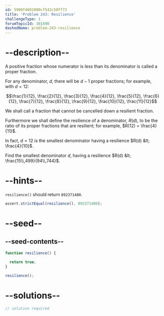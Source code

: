 ```yaml
---
id: 5900f4601000cf542c50ff73
title: 'Problem 243: Resilience'
challengeType: 1
forumTopicId: 301890
dashedName: problem-243-resilience
---
```


# --description--

A positive fraction whose numerator is less than its denominator is called a proper fraction.

For any denominator, $d$, there will be $d−1$ proper fractions; for example, with $d = 12$:

$$\frac{1}{12}, \frac{2}{12}, \frac{3}{12}, \frac{4}{12}, \frac{5}{12}, \frac{6}{12}, \frac{7}{12}, \frac{8}{12}, \frac{9}{12}, \frac{10}{12}, \frac{11}{12}$$

We shall call a fraction that cannot be cancelled down a resilient fraction.

Furthermore we shall define the resilience of a denominator, $R(d)$, to be the ratio of its proper fractions that are resilient; for example, $R(12) = \frac{4}{11}$.

In fact, $d = 12$ is the smallest denominator having a resilience $R(d) &lt; \frac{4}{10}$.

Find the smallest denominator $d$, having a resilience $R(d) &lt; \frac{15\\,499}{94\\,744}$.

# --hints--

`resilience()` should return `892371480`.

```js
assert.strictEqual(resilience(), 892371480);
```

# --seed--

## --seed-contents--

```js
function resilience() {

  return true;
}

resilience();
```

# --solutions--

```js
// solution required
```
